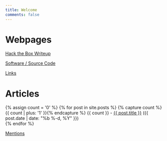 ```yaml
---
title: Welcome
comments: false
---
```


<h1>Webpages</h1>

[Hack the Box Writeup](pentest)

[Software / Source Code](logiciels)

[Links](links)

<h1>Articles</h1>
<div class="row">
  {% assign count = '0' %}
  {% for post in site.posts %}
        {% capture count %}{{ count | plus: '1' }}{% endcapture %}
        {{ count }} - <a class="post-link" href="{{ post.url | prepend: site.baseurl }}">{{ post.title }}</a> 
        (<span class="post-meta">{{ post.date | date: "%b %-d, %Y" }}</span>)<br/>
  {% endfor %}
</div>

[Mentions](mentions)
